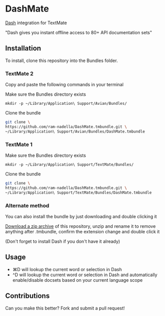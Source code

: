 # DashMate

[Dash](http://kapeli.com/dash) integration for TextMate

"Dash gives you instant offline access to 80+ API documentation sets"

## Installation

To install, clone this repository into the Bundles folder.

### TextMate 2

Copy and paste the following commands in your terminal

Make sure the Bundles directory exists

```mkdir -p ~/Library/Application\ Support/Avian/Bundles/```

Clone the bundle

```bash
git clone \
https://github.com/ram-nadella/DashMate.tmbundle.git \
~/Library/Application\ Support/Avian/Bundles/DashMate.tmbundle
```

### TextMate 1

Make sure the Bundles directory exists

```mkdir -p ~/Library/Application\ Support/TextMate/Bundles/```

Clone the bundle

```bash
git clone \
https://github.com/ram-nadella/DashMate.tmbundle.git \
~/Library/Application\ Support/TextMate/Bundles/DashMate.tmbundle
```

### Alternate method

You can also install the bundle by just downloading and double clicking it

[Download a zip archive](https://github.com/ram-nadella/DashMate.tmbundle/archive/master.zip) of this repository, unzip and rename it to remove anything after .tmbundle, confirm the extension change and double click it

(Don't forget to install Dash if you don't have it already)

## Usage

* ⌘D will lookup the current word or selection in Dash
* ^D will lookup the current word or selection in Dash and automatically enable/disable docsets based on your current language scope

## Contributions

Can you make this better? Fork and submit a pull request!
